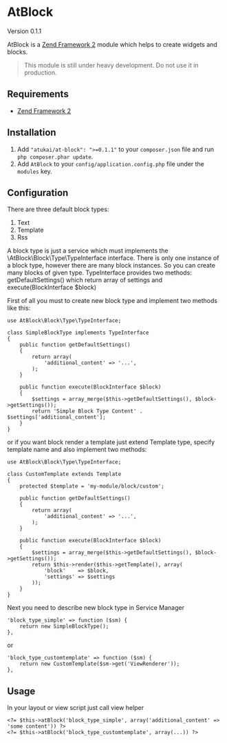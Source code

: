 # AtBlock

Version 0.1.1

AtBlock is a [Zend Framework 2](http://framework.zend.com) module which helps to create widgets and blocks.

>This module is still under heavy development. Do not use it in production.

## Requirements

* [Zend Framework 2](https://github.com/zendframework/zf2)

## Installation

 1. Add `"atukai/at-block": ">=0.1.1"` to your `composer.json` file and run `php composer.phar update`.
 2. Add `AtBlock` to your `config/application.config.php` file under the `modules` key.

## Configuration

There are three default block types:

1. Text
2. Template
3. Rss

A block type is just a service which must implements the \AtBlock\Block\Type\TypeInterface interface.
There is only one instance of a block type, however there are many block instances. So you can create many blocks of
given type. TypeInterface provides two methods: getDefaultSettings() which return array of settings and
execute(BlockInterface $block)

First of all you must to create new block type and implement two methods like this:

```
use AtBlock\Block\Type\TypeInterface;

class SimpleBlockType implements TypeInterface
{
    public function getDefaultSettings()
    {
        return array(
            'additional_content' => '...',
        );
    }

    public function execute(BlockInterface $block)
    {
        $settings = array_merge($this->getDefaultSettings(), $block->getSettings());
        return 'Simple Block Type Content' . $settings['additional_content'];
    }
}
```

or if you want block render a template just extend Template type, specify template name and
also implement two methods:

```
use AtBlock\Block\Type\TypeInterface;

class CustomTemplate extends Template
{
    protected $template = 'my-module/block/custom';

    public function getDefaultSettings()
    {
        return array(
            'additional_content' => '...',
        );
    }

    public function execute(BlockInterface $block)
    {
        $settings = array_merge($this->getDefaultSettings(), $block->getSettings());
        return $this->render($this->getTemplate(), array(
            'block'    => $block,
            'settings' => $settings
        ));
    }
}
```

Next you need to describe new block type in Service Manager

```
'block_type_simple' => function ($sm) {
    return new SimpleBlockType();
},
```

or

```
'block_type_customtemplate' => function ($sm) {
    return new CustomTemplate($sm->get('ViewRenderer'));
},
```

## Usage

In your layout or view script just call view helper

```
<?= $this->atBlock('block_type_simple', array('additional_content' => 'some content')) ?>
<?= $this->atBlock('block_type_customtemplate', array(...)) ?>
```
